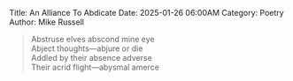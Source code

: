 Title: An Alliance To Abdicate
Date: 2025-01-26 06:00AM
Category: Poetry
Author: Mike Russell

> Abstruse elves abscond mine eye<br>
Abject thoughts—abjure or die<br>
Addled by their absence adverse<br>
Their acrid flight—abysmal amerce
